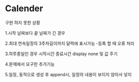 # Calender


구현 하지 못한 상황

1.시작 날짜보다 끝 날짜가 긴 경우


2.최대 연속일정의 3주차길이까지 달력에 표시가능 -등록 할 때 오류 처리


3.하루종일인 경우 시작시간 종료시간 display none 및 값 주기


4.문제에서 요구한 추가기능

5.일정, 동적으로 생성 후 append시, 일정의 내용이 보이지 않아서 넣지
